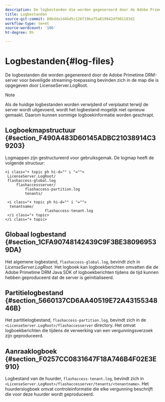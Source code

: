 ```yaml
---
description: De logbestanden die worden gegenereerd door de Adobe Primetime DRM-server voor beveiligde streaming-toepassing bevinden zich in de map die is opgegeven door LicenseServer.LogRoot.
title: Logbestanden
source-git-commit: 89bdda1d4bd5c126f19ba75a819942df901183d1
workflow-type: tm+mt
source-wordcount: '186'
ht-degree: 0%

---
```



# Logbestanden{#log-files}

De logbestanden die worden gegenereerd door de Adobe Primetime DRM-server voor beveiligde streaming-toepassing bevinden zich in de map die is opgegeven door LicenseServer.LogRoot.

>[!NOTE]
>
>Als de huidige logbestanden worden verwijderd of verplaatst terwijl de server wordt uitgevoerd, wordt het logbestand mogelijk niet opnieuw gemaakt. Daarom kunnen sommige logboekinformatie worden geschrapt.

## Logboekmapstructuur {#section_F490A483D60145ADBC21038914C39203}

Logmappen zijn gestructureerd voor gebruiksgemak. De logmap heeft de volgende structuur:

```
<i class="+ topic ph hi-d="" i "="">
 LicenseServer.LogRoot/ 
 flashaccess-global.log 
     flashaccessserver/ 
         flashaccess-partition.log 
         tenants/ 
             
 <i class="+ topic ph hi-d="" i "="">
  tenantname/ 
                  flashaccess-tenant.log
 </i class="+ topic>
</i class="+ topic>
```

## Globaal logbestand {#section_1CFA90748142439C9F3BE380969539DA}

Het algemene logbestand, `flashaccess-global.log`, bevindt zich in *LicenseServer.LogRoot*. Het logboek kan logboekberichten omvatten die de Adobe Primetime DRM Java SDK of logboekberichten tijdens de tijd kunnen hebben geproduceerd dat de server is geïnitialiseerd.

## Partitielogbestand {#section_5660137CD6AA40519E72A4315534846B}

Het partitielogbestand, `flashaccess-partition.log`, bevindt zich in de `<LicenseServer.LogRoot>/flashaccesserver` directory. Het omvat logboekberichten die tijdens de verwerking van een vergunningsverzoek zijn geproduceerd.

## Aanraaklogboek {#section_F0257CC0831647F18A746B4F02E3E910}

Logbestand van de huurder, `flashaccess-tenant.log`, bevindt zich in `<LicenseServer.LogRoot>/flashaccesserver/tenants/<tenantname>`. Het huurderslogboek omvat controleinformatie die elke vergunning beschrijft die voor deze huurder wordt geproduceerd.
